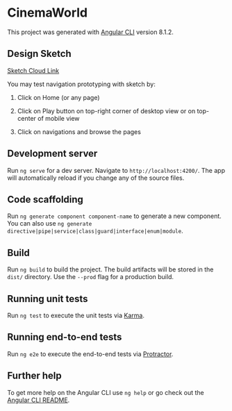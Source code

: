 # CinemaWorld

This project was generated with [Angular CLI](https://github.com/angular/angular-cli) version 8.1.2.

## Design Sketch

[Sketch Cloud Link](https://www.sketch.com/s/b1c65caa-a4e4-4ec1-b594-cf27600fd892)

You may test navigation prototyping with sketch by:

1. Click on Home (or any page)

2. Click on Play button on top-right corner of desktop view or on top-center of mobile view

3. Click on navigations and browse the pages

## Development server

Run `ng serve` for a dev server. Navigate to `http://localhost:4200/`. The app will automatically reload if you change any of the source files.

## Code scaffolding

Run `ng generate component component-name` to generate a new component. You can also use `ng generate directive|pipe|service|class|guard|interface|enum|module`.

## Build

Run `ng build` to build the project. The build artifacts will be stored in the `dist/` directory. Use the `--prod` flag for a production build.

## Running unit tests

Run `ng test` to execute the unit tests via [Karma](https://karma-runner.github.io).

## Running end-to-end tests

Run `ng e2e` to execute the end-to-end tests via [Protractor](http://www.protractortest.org/).

## Further help

To get more help on the Angular CLI use `ng help` or go check out the [Angular CLI README](https://github.com/angular/angular-cli/blob/master/README.md).
